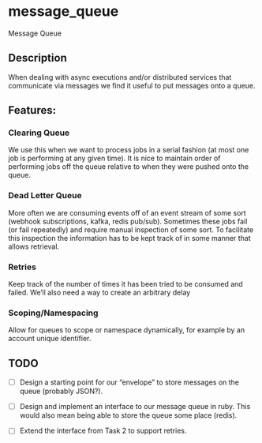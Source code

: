 # message_queue
Message Queue

## Description
When dealing with async executions and/or distributed services that communicate via messages we find it useful to put messages onto a queue.

## Features:
### Clearing Queue
We use this when we want to process jobs in a serial fashion (at most one job is performing at any given time). It is nice to maintain order of performing jobs off the queue relative to when they were pushed onto the queue.

### Dead Letter Queue
More often we are consuming events off of an event stream of some sort (webhook subscriptions, kafka, redis pub/sub). Sometimes these jobs fail (or fail repeatedly) and require manual inspection of some sort. To facilitate this inspection the information has to be kept track of in some manner that allows retrieval.

### Retries
Keep track of the number of times it has been tried to be consumed and failed. We’ll also need a way to create an arbitrary delay

### Scoping/Namespacing
Allow for queues to scope or namespace dynamically, for example by an account unique identifier.


## TODO
- [ ] Design a starting point for our “envelope” to store messages on the queue (probably JSON?).
- [ ] Design and implement an interface to our message queue in ruby. This would also mean being able to store the queue some place (redis).
- [ ] Extend the interface from Task 2 to support retries.

